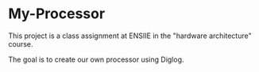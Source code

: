 # My-Processor

This project is a class assignment at ENSIIE in the "hardware architecture" course. 

The goal is to create our own processor using Diglog.
